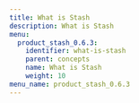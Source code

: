 ```yaml
---
title: What is Stash
description: What is Stash
menu:
  product_stash_0.6.3:
    identifier: what-is-stash
    parent: concepts
    name: What is Stash
    weight: 10
menu_name: product_stash_0.6.3
---
```

